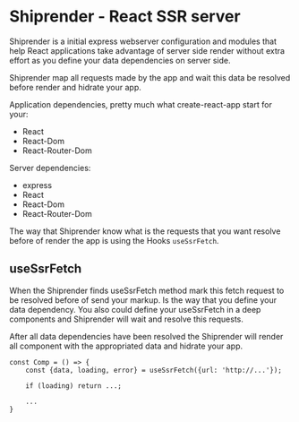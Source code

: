 # Shiprender - React SSR server

Shiprender is a initial express webserver configuration and modules that help React applications take advantage of server side render without extra effort as you define your data dependencies on server side.

Shiprender map all requests made by the app and wait this data be resolved before render and hidrate your app.

Application dependencies, pretty much what create-react-app start for your:

- React
- React-Dom
- React-Router-Dom

Server dependencies:

- express
- React
- React-Dom
- React-Router-Dom

The way that Shiprender know what is the requests that you want resolve before of render the app is using the Hooks `useSsrFetch`.


## useSsrFetch

When the Shiprender finds useSsrFetch method mark this fetch request to be resolved before of send your markup. Is the way that you define your data dependency. You also could define your useSsrFetch in a deep components and Shiprender will wait and resolve this requests.

After all data dependencies have been resolved the Shiprender will render all component with the appropriated data and hidrate your app.


```
const Comp = () => {
    const {data, loading, error} = useSsrFetch({url: 'http://...'});

    if (loading) return ...;

    ...
}

```